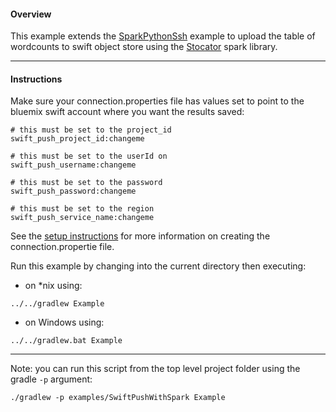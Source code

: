 #### Overview

This example extends the [SparkPythonSsh](./SparkPythonSsh) example to upload the table of wordcounts to swift object store using the [Stocator](https://github.com/SparkTC/stocator) spark library.


*********************************************************************
#### Instructions

Make sure your connection.properties file has values set to point to the bluemix swift account where you want the results saved:

```
# this must be set to the project_id
swift_push_project_id:changeme

# this must be set to the userId on
swift_push_username:changeme

# this must be set to the password
swift_push_password:changeme

# this must be set to the region
swift_push_service_name:changeme
```

See the [setup instructions](https://github.com/snowch/biginsight-examples) for more information on creating the connection.propertie file.

Run this example by changing into the current directory then executing:

- on *nix using:

```
../../gradlew Example
```

- on Windows using:

```
../../gradlew.bat Example
```

*********************************************************************

Note: you can run this script from the top level project folder using the gradle `-p` argument:

```
./gradlew -p examples/SwiftPushWithSpark Example
```
